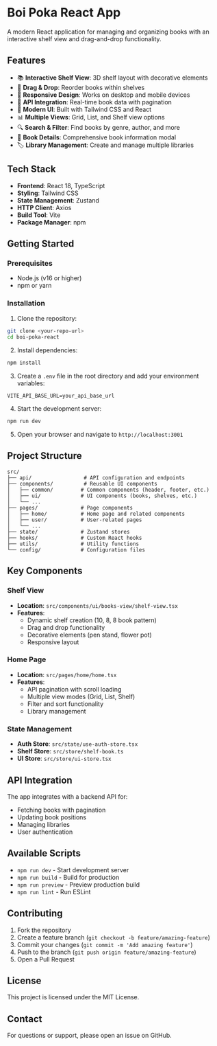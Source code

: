 # Boi Poka React App

A modern React application for managing and organizing books with an interactive shelf view and drag-and-drop functionality.

## Features

- 📚 **Interactive Shelf View**: 3D shelf layout with decorative elements
- 🎯 **Drag & Drop**: Reorder books within shelves
- 📱 **Responsive Design**: Works on desktop and mobile devices
- 🔄 **API Integration**: Real-time book data with pagination
- 🎨 **Modern UI**: Built with Tailwind CSS and React
- 📊 **Multiple Views**: Grid, List, and Shelf view options
- 🔍 **Search & Filter**: Find books by genre, author, and more
- 📖 **Book Details**: Comprehensive book information modal
- 🏷️ **Library Management**: Create and manage multiple libraries

## Tech Stack

- **Frontend**: React 18, TypeScript
- **Styling**: Tailwind CSS
- **State Management**: Zustand
- **HTTP Client**: Axios
- **Build Tool**: Vite
- **Package Manager**: npm

## Getting Started

### Prerequisites

- Node.js (v16 or higher)
- npm or yarn

### Installation

1. Clone the repository:

```bash
git clone <your-repo-url>
cd boi-poka-react
```

2. Install dependencies:

```bash
npm install
```

3. Create a `.env` file in the root directory and add your environment variables:

```env
VITE_API_BASE_URL=your_api_base_url
```

4. Start the development server:

```bash
npm run dev
```

5. Open your browser and navigate to `http://localhost:3001`

## Project Structure

```
src/
├── api/                 # API configuration and endpoints
├── components/          # Reusable UI components
│   ├── common/         # Common components (header, footer, etc.)
│   ├── ui/             # UI components (books, shelves, etc.)
│   └── ...
├── pages/              # Page components
│   ├── home/           # Home page and related components
│   ├── user/           # User-related pages
│   └── ...
├── state/              # Zustand stores
├── hooks/              # Custom React hooks
├── utils/              # Utility functions
└── config/             # Configuration files
```

## Key Components

### Shelf View

- **Location**: `src/components/ui/books-view/shelf-view.tsx`
- **Features**:
  - Dynamic shelf creation (10, 8, 8 book pattern)
  - Drag and drop functionality
  - Decorative elements (pen stand, flower pot)
  - Responsive layout

### Home Page

- **Location**: `src/pages/home/home.tsx`
- **Features**:
  - API pagination with scroll loading
  - Multiple view modes (Grid, List, Shelf)
  - Filter and sort functionality
  - Library management

### State Management

- **Auth Store**: `src/state/use-auth-store.tsx`
- **Shelf Store**: `src/store/shelf-book.ts`
- **UI Store**: `src/store/ui-store.tsx`

## API Integration

The app integrates with a backend API for:

- Fetching books with pagination
- Updating book positions
- Managing libraries
- User authentication

## Available Scripts

- `npm run dev` - Start development server
- `npm run build` - Build for production
- `npm run preview` - Preview production build
- `npm run lint` - Run ESLint

## Contributing

1. Fork the repository
2. Create a feature branch (`git checkout -b feature/amazing-feature`)
3. Commit your changes (`git commit -m 'Add amazing feature'`)
4. Push to the branch (`git push origin feature/amazing-feature`)
5. Open a Pull Request

## License

This project is licensed under the MIT License.

## Contact

For questions or support, please open an issue on GitHub.
